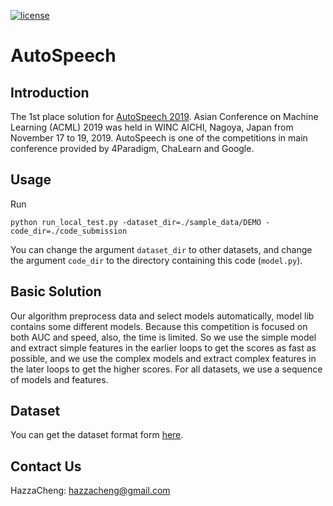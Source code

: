 [![license](https://img.shields.io/badge/license-GPL%203.0-green.svg)](https://github.com/HazzaCheng/AutoSpeech/blob/master/LICENSE)

# AutoSpeech

## Introduction

The 1st place solution for [AutoSpeech 2019](https://www.4paradigm.com/competition/autospeech2019). Asian Conference on Machine Learning (ACML) 2019 was held in WINC AICHI, Nagoya, Japan from November 17 to 19, 2019. AutoSpeech is one of the competitions in main conference provided by 4Paradigm, ChaLearn and Google. 

## Usage

Run

```
python run_local_test.py -dataset_dir=./sample_data/DEMO -code_dir=./code_submission
```

You can change the argument `dataset_dir` to other datasets, and change the argument `code_dir` to the directory containing this code (`model.py`).

## Basic Solution

Our algorithm preprocess data and select models automatically, model lib contains some different models. Because this competition is focused on both AUC and speed, also, the time is limited. So we use the simple model and extract simple features in the earlier loops to get the scores as fast as possible, and we use the complex models and extract complex features in the later loops to get the higher scores. For all datasets, we use a sequence of models and features.

## Dataset

You can get the dataset format form [here](https://www.4paradigm.com/competition/autospeech2019).

## Contact Us

HazzaCheng: [hazzacheng@gmail.com](mailto:hazzacheng@gmail.com)